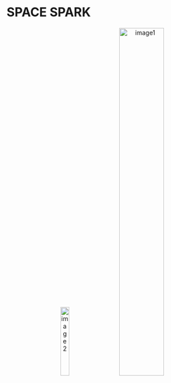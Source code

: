 
# SPACE SPARK

<p align="center">
  <img src="https://github.com/TheHarshKadam/tailwindcssLandingPage/assets/77354987/6db9e31b-a79c-4a69-861a-9d50e920cd29" alt="image2" width = "20%"  />
  &nbsp;
  <img src="https://github.com/TheHarshKadam/tailwindcssLandingPage/assets/77354987/38b1af5b-80e4-4dd4-968f-22eb76fcdcf6" alt="image1" width="45%" />
</p>




